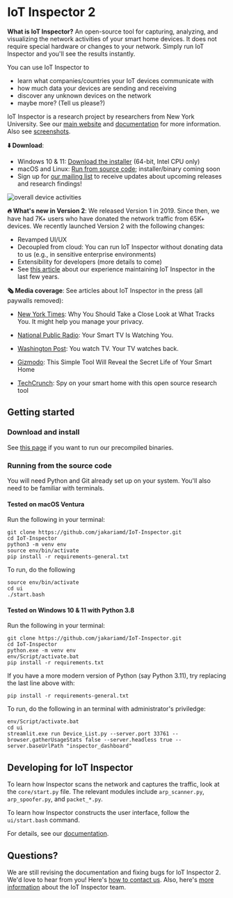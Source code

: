 # IoT Inspector 2

**What is IoT Inspector?** An open-source tool for capturing, analyzing, and visualizing the network activities of your smart home devices. It does not require special hardware or changes to your network. Simply run IoT Inspector and you'll see the results instantly. 

You can use IoT Inspector to 

* learn what companies/countries your IoT devices communicate with
* how much data your devices are sending and receiving
* discover any unknown devices on the network
* maybe more? (Tell us please?)

IoT Inspector is a research project by researchers from New York University. See our [main website](https://inspector.engineering.nyu.edu/) and  [documentation](https://github.com/nyu-mlab/iot-inspector-client/wiki) for more information. Also see [screenshots](https://github.com/nyu-mlab/iot-inspector-client/wiki/Screenshots-(Windows)#running-iot-inspector).

**⬇️ Download**:
* Windows 10 & 11: [Download the installer](https://github.com/nyu-mlab/iot-inspector-client/wiki/Download-&-Install) (64-bit, Intel CPU only)
* macOS and Linux: [Run from source code](https://github.com/nyu-mlab/iot-inspector-client/wiki/Download-&-Install#macos); installer/binary coming soon
* Sign up for [our mailing list](https://forms.gle/yrMXoX64hHtPQyNQ6) to receive updates about upcoming releases and research findings!

![overall device activities](https://github.com/nyu-mlab/iot-inspector-client/assets/1479070/671fdea4-4c8d-405e-84d6-ad1b71f4356e)



**🔥 What's new in Version 2**: We released Version 1 in 2019. Since then, we have had 7K+ users who have donated the network traffic from 65K+ devices. We recently launched Version 2 with the following changes:

* Revamped UI/UX
* Decoupled from cloud: You can run IoT Inspector without donating data to us (e.g., in sensitive enterprise environments)
* Extensibility for developers (more details to come)
* See [this article](https://www.usenix.org/publications/loginonline/three-years-crowdsourcing-smart-home-network-traffic) about our experience maintaining IoT Inspector in the last few years.


**🗞️ Media coverage**: See articles about IoT Inspector in the press (all paywalls removed):

* [New York Times](https://www.nytimes.com/2020/01/07/opinion/location-tracking-privacy.html?unlocked_article_code=bXAKhvWOVzlmXYTvb6YR5pJjOmRJaOeRArCoN_dhSv_6RyOPm7LPp1Zna-bMq9DnBbUkm-1qWXH_L7Nhm1_DlM5PZplmF-6O-igOboXPYqWYAs3MTP-Hc0GsZV-_jQYiDIKzD4fQJbZXXPIdy9v9FhKFDOVUyscGBqOKLwod3cramKE80pqApj6-m6du5TqSrPoIiV0gJrRO9tfNxj6PSWPUkhxY5sLIH34qYixu81JS-9LwMgBTr7brUWzIdJtt0wb4syRJoiYXYkXd4LsM1ThHjLr8bufaQ-b75w-3ZFHANpIEgH4NOkDsB0lQBKV3MO0yatl2-cuEpqh5XL8zoZa6bOU&smid=url-share): Why You Should Take a Close Look at What Tracks You. It might help you manage your privacy.

* [National Public Radio](https://www.sciencefriday.com/segments/smart-tv-roku-spying/): Your Smart TV Is Watching You.

* [Washington Post](http://web.archive.org/web/20200727193548/https://www.washingtonpost.com/technology/2019/09/18/you-watch-tv-your-tv-watches-back/?noredirect=on): You watch TV. Your TV watches back.

* [Gizmodo](https://gizmodo.com/this-simple-tool-will-reveal-the-secret-life-of-your-sm-1832264323): This Simple Tool Will Reveal the Secret Life of Your Smart Home

* [TechCrunch](https://techcrunch.com/2019/04/13/spy-on-your-smart-home-with-this-open-source-research-tool/?guccounter=1&guce_referrer=aHR0cHM6Ly9pbnNwZWN0b3IuZW5naW5lZXJpbmcubnl1LmVkdS8&guce_referrer_sig=AQAAAIsGYIGmOZw6fpW-GF03KI87LGhE7Mgp_F27fm5eWTiLu26rPrXdVj-vq_BWCaAuPgfg2AjGVddurkTvX92tYtF7SeELflgPa_PAQ6vNGpddbxU3VEmk4UCzQjKY7tuOikY1W685d_5O6_u7ifyM9N2keBqKjTobUWUSdGijZ65Y): Spy on your smart home with this open source research tool


## Getting started

### Download and install

See [this page](https://github.com/nyu-mlab/iot-inspector-client/wiki/Download-&-Install) if you want to run our precompiled binaries.


### Running from the source code

You will need Python and Git already set up on your system. You'll also need to be familiar with terminals.

#### Tested on macOS Ventura

Run the following in your terminal:

```
git clone https://github.com/jakariamd/IoT-Inspector.git
cd IoT-Inspector
python3 -m venv env
source env/bin/activate
pip install -r requirements-general.txt
```

To run, do the following

```
source env/bin/activate
cd ui
./start.bash
```

#### Tested on Windows 10 & 11 with Python 3.8

Run the following in your terminal:

```
git clone https://github.com/jakariamd/IoT-Inspector.git
cd IoT-Inspector
python.exe -m venv env
env/Script/activate.bat
pip install -r requirements.txt
```

If you have a more modern version of Python (say Python 3.11), try replacing the last line above with:

```
pip install -r requirements-general.txt
```

To run, do the following in an terminal with administrator's priviledge:

```
env/Script/activate.bat
cd ui
streamlit.exe run Device_List.py --server.port 33761 --browser.gatherUsageStats false --server.headless true --server.baseUrlPath "inspector_dashboard"
```



## Developing for IoT Inspector

To learn how Inspector scans the network and captures the traffic, look at the `core/start.py` file. The relevant modules include `arp_scanner.py`, `arp_spoofer.py`, and `packet_*.py`.

To learn how Inspector constructs the user interface, follow the `ui/start.bash` command.

For details, see our [documentation](https://github.com/nyu-mlab/iot-inspector-client/wiki).



## Questions?

We are still revising the documentation and fixing bugs for IoT Inspector 2. We'd love to hear from you! Here's [how to contact us](https://github.com/nyu-mlab/iot-inspector-client/wiki/Contact-us). Also, here's [more information](https://github.com/nyu-mlab/iot-inspector-client/wiki/Frequently-Asked-Questions#about-iot-inspector) about the IoT Inspector team.
